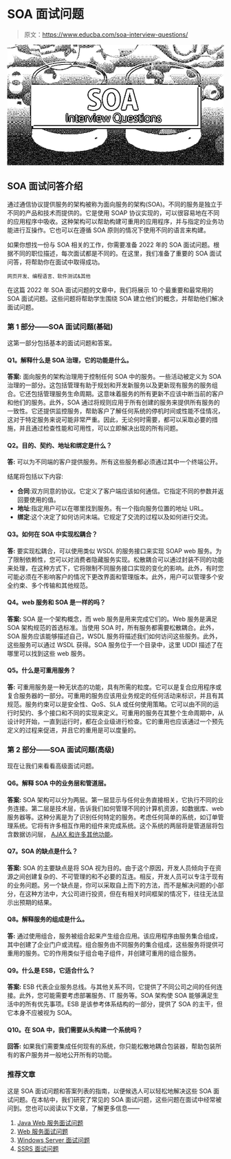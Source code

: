 # SOA 面试问题

> 原文：<https://www.educba.com/soa-interview-questions/>

![SOA Interview Questions](img/3ad1546f96bce44bdafd2ce58713444e.png)



## SOA 面试问答介绍

通过通信协议提供服务的架构被称为面向服务的架构(SOA)。不同的服务是独立于不同的产品和技术而提供的。它是使用 SOAP 协议实现的，可以很容易地在不同的应用程序中吸收。这种架构可以帮助构建可重用的应用程序，并与指定的业务功能进行互操作。它也可以在遵循 SOA 原则的情况下使用不同的语言来构建。

如果你想找一份与 SOA 相关的工作，你需要准备 2022 年的 SOA 面试问题。根据不同的职位描述，每次面试都是不同的。在这里，我们准备了重要的 SOA 面试问答，将帮助你在面试中取得成功。

<small>网页开发、编程语言、软件测试&其他</small>

在这篇 2022 年 SOA 面试问题的文章中，我们将展示 10 个最重要和最常用的 SOA 面试问题。这些问题将帮助学生围绕 SOA 建立他们的概念，并帮助他们解决面试问题。

### 第 1 部分——SOA 面试问题(基础)

这第一部分包括基本的面试问题和答案。

#### Q1。解释什么是 SOA 治理，它的功能是什么。

**答案:**
面向服务的架构治理用于控制任何 SOA 中的服务。一些活动被定义为 SOA 治理的一部分。这包括管理有助于规划和开发新服务以及更新现有服务的服务组合。它还包括管理服务生命周期。这意味着服务的所有更新不应该中断当前的客户和他们的服务。此外，SOA 通过将规则应用于所有创建的服务来提供所有服务的一致性。它还提供监控服务，帮助客户了解任何系统的停机时间或性能不佳情况，这对于特定服务来说可能非常严重。因此，无论何时需要，都可以采取必要的措施，并且通过检查性能和可用性，可以立即解决出现的所有问题。

#### Q2。目的、契约、地址和绑定是什么？

**答:**
可以为不同端的客户提供服务。所有这些服务都必须通过其中一个终端公开。

结尾将包括以下内容:

*   **合同**:双方同意的协议。它定义了客户端应该如何通信。它指定不同的参数并返回要使用的值。
*   **地址**:指定用户可以在哪里找到服务。有一个指向服务位置的地址 URL。
*   **绑定**:这个决定了如何访问末端。它规定了交流的过程以及如何进行交流。

#### Q3。如何在 SOA 中实现松耦合？

**答:**
要实现松耦合，可以使用类似 WSDL 的服务接口来实现 SOAP web 服务。为了限制依赖性，您可以对消费者隐藏服务实现。松散耦合可以通过封装不同的功能来处理，在这种方式下，它将限制不同服务接口实现的变化的影响。此外，有时您可能必须在不影响客户的情况下更改界面和管理版本。此外，用户可以管理多个安全约束、多个传输和其他规范。

#### Q4。web 服务和 SOA 是一样的吗？

**答案:**
SOA 是一个架构概念，而 web 服务是用来完成它们的。Web 服务是满足 SOA 架构规范的首选标准。当使用 SOA 时，所有服务都需要松散耦合。此外，SOA 服务应该能够描述自己，WSDL 服务将描述我们如何访问这些服务。此外，这些服务可以通过 WSDL 获得。SOA 服务位于一个目录中，这里 UDDI 描述了在哪里可以找到这些 web 服务。

#### Q5。什么是可重用服务？

**答:**
可重用服务是一种无状态的功能，具有所需的粒度。它可以是复合应用程序或复合服务器的一部分。可重用的服务应该用业务规定的任何活动来标识，并且有其规范。服务约束可以是安全性、QoS、SLA 或任何使用策略。它可以由不同的运行时契约、多个接口和不同的实现来定义。可重用的服务在其整个生命周期中，从设计时开始，一直到运行时，都在企业级进行检查。它的重用也应该通过一个预先定义的过程来促进，并且它的重用是可以度量的。

### 第 2 部分——SOA 面试问题(高级)

现在让我们来看看高级面试问题。

#### Q6。解释 SOA 中的业务层和管道层。

**答案:**
SOA 架构可以分为两层。第一层显示与任何业务直接相关，它执行不同的业务连接。第二层是技术层，告诉我们如何管理不同的计算机资源，如数据库、web 服务器等。这种分离是为了识别任何特定的服务。考虑任何简单的系统，如订单管理系统。它将有许多相互作用的组件来完成系统。这个系统的两层将是管道层将包含数据访问层， [AJAX 和许多其他功能](https://www.educba.com/ajax-interview-questions/)。

#### Q7。SOA 的缺点是什么？

**答案:**
SOA 的主要缺点是将 SOA 视为目的。由于这个原因，开发人员倾向于在资源之间创建复杂的、不可管理的和不必要的互连。相反，开发人员可以专注于现有的业务问题。另一个缺点是，你可以采取自上而下的方法，而不是解决问题的小部分，在这种方法中，大公司进行投资，但在有相关时间框架的情况下，往往无法显示出预期的结果。

#### Q8。解释服务的组成是什么。

**答:**
通过使用组合，服务被组合起来产生组合应用。该应用程序由服务集合组成，其中创建了企业门户或流程。组合服务由不同服务的集合组成，这些服务将提供可重用的服务。它的作用类似于组合电子组件，并创建可重用的组合服务。

#### Q9。什么是 ESB，它适合什么？

**答案:**
ESB 代表企业服务总线。与其他关系不同，它提供了不同公司之间的任何连接。此外，您可能需要考虑部署服务、IT 服务等。SOA 架构使 SOA 能够满足生活中的所有优先事项。ESB 是该参考体系结构的一部分，提供了 SOA 的主干，但它本身不应被视为 SOA。

#### Q10。在 SOA 中，我们需要从头构建一个系统吗？

**回答:**
如果我们需要集成任何现有的系统，你只能松散地耦合包装器，帮助包装所有的客户服务并一般地公开所有的功能。

### 推荐文章

这是 SOA 面试问题和答案列表的指南，以便候选人可以轻松地解决这些 SOA 面试问题。在本帖中，我们研究了常见的 SOA 面试问题，这些问题在面试中经常被问到。您也可以阅读以下文章，了解更多信息——

1.  [Java Web 服务面试问题](https://www.educba.com/java-web-services-interview-questions-and-answers/)
2.  [Web 服务面试问题](https://www.educba.com/web-services-interview-questions/)
3.  [Windows Server 面试问题](https://www.educba.com/windows-server-interview-questions/)
4.  [SSRS 面试问题](https://www.educba.com/ssrs-interview-questions/)






